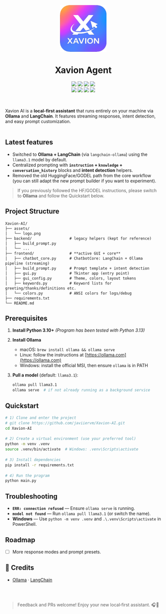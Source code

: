 <div align="center"> 
   <img width="150" height="150" alt="Xavion AI logo" src="https://github.com/javiiervm/Xavion-AI/blob/main/assets/logo-agent.png" /> 
   <h1 align="center">Xavion Agent</h1> 
   <img src="https://img.shields.io/github/last-commit/javiiervm/Xavion-AI/agent" /> 
   <img src="https://img.shields.io/badge/platform-linux%20%7C%20windows%20%7C%20macos-lightgrey" /> 
   <img src="https://img.shields.io/github/issues/javiiervm/Xavion-AI?branch=agent" /> 
   <img src="https://img.shields.io/github/stars/javiiervm/Xavion-AI?branch=agent" /> 
   <br />
   <img src="https://img.shields.io/badge/python-3.10%2B-yellow" /> 
   <img src="https://img.shields.io/badge/ollama-0.5.3-blue" /> 
   <img src="https://img.shields.io/badge/langchain-0.3.27-green" /> 
   <img src="https://img.shields.io/badge/sqlalchemy-2.0.43-orange" /> 
</div>
<br /><br />

Xavion AI is a **local-first assistant** that runs entirely on your machine via **Ollama** and **LangChain**. It features streaming responses, intent detection, and easy prompt customization.
<br /><br />

## Latest features
* Switched to **Ollama + LangChain** (via `langchain-ollama`) using the `llama3.1` model by default.
* Centralized prompting with **`instruction` + `knowledge` + `conversation_history`** blocks and **intent detection** helpers.
* Removed the old HuggingFace/GODEL path from the core workflow (you can still adapt the new prompt builder if you want to experiment).

> If you previously followed the HF/GODEL instructions, please switch to **Ollama** and follow the Quickstart below.

## Project Structure
```
Xavion-AI/
├── assets/
│   └── logo.png
├── backend/                 # legacy helpers (kept for reference)
│   ├── build_prompt.py
│   └── ...
├── frontend/                # **active GUI + core**
│   ├── chatbot_core.py      # ChatbotCore: LangChain + Ollama pipeline (streaming)
│   ├── build_prompt.py      # Prompt template + intent detection
│   ├── gui.py               # Tkinter app (entry point)
│   ├── gui_config.py        # Theme, colors, layout tokens
│   ├── keywords.py          # Keyword lists for greeting/thanks/definitions etc.
│   └── colors.py            # ANSI colors for logs/debug
├── requirements.txt
└── README.md
```

## Prerequisites

1. **Install Python 3.10+**  *(Program has been tested with Python 3.13)*
2. **Install Ollama**

   * macOS: `brew install ollama && ollama serve`
   * Linux: follow the instructions at [https://ollama.com](https://ollama.com)
   * Windows: install the official MSI, then ensure `ollama` is in PATH
3. **Pull a model** (default: `llama3.1`):

   ```bash
   ollama pull llama3.1
   ollama serve  # if not already running as a background service
   ```

## Quickstart

```bash
# 1) Clone and enter the project
# git clone https://github.com/javiiervm/Xavion-AI.git
cd Xavion-AI

# 2) Create a virtual environment (use your preferred tool)
python -m venv .venv
source .venv/bin/activate  # Windows: .venv\Scripts\activate

# 3) Install dependencies
pip install -r requirements.txt

# 4) Run the program
python main.py
```

## Troubleshooting

* **`ERR: connection refused`** — Ensure `ollama serve` is running.
* **`model not found`** — Run `ollama pull llama3.1` (or switch the name).
* **Windows** — Use `python -m venv .venv` and `.\.venv\Scripts\activate` in PowerShell.

## Roadmap

* [ ] More response modes and prompt presets.

## 🙌 Credits

* [Ollama](https://ollama.com) · [LangChain](https://python.langchain.com)

<br /><br />
> Feedback and PRs welcome! Enjoy your new local‑first assistant. 🎧🤖

